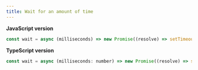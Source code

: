 ```yaml
---
title: Wait for an amount of time
---
```


**JavaScript version**

```js
const wait = async (milliseconds) => new Promise((resolve) => setTimeout(resolve, milliseconds));
```

**TypeScript version**

```js
const wait = async (milliseconds: number) => new Promise((resolve) => setTimeout(resolve, milliseconds));
```
